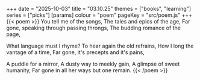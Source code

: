 +++
date = "2025-10-03"
title = "03.10.25"
themes = ["books", "learning"]
series = ["picks"]
[params]
  colour = "poem"
  pageKey = "src/poem.js"
+++
{{< poem >}}
You tell me of the songs,
The tales and epics of the age,
Far gone, speaking through passing throngs,
The budding romance of the page,

What language must I rhyme?
To hear again the old refrains,
How I long the vantage of a time,
Far gone, it's precepts and it's pains,

A puddle for a mirror,
A dusty way to meekly gain,
A glimpse of sweet humanity,
Far gone in all her ways but one remain.
{{< /poem >}}